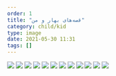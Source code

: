 ```yaml
---
order: 1
title: "قصه‌های بهار و من"
category: child/kid
type: image
date: 2021-05-30 11:31
tags: []
---
```


![](../../static/images/kid-bahar-story-1.png)
![](../../static/images/kid-bahar-story-2.png)
![](../../static/images/kid-bahar-story-3.png)
![](../../static/images/kid-bahar-story-4.png)
![](../../static/images/kid-bahar-story-5.png)
![](../../static/images/kid-bahar-story-6.png)
![](../../static/images/kid-bahar-story-7.png)
![](../../static/images/kid-bahar-story-8.png)
![](../../static/images/kid-bahar-story-9.png)
![](../../static/images/kid-bahar-story-10.png)
![](../../static/images/kid-bahar-story-11.png)
![](../../static/images/kid-bahar-story-12.png)
